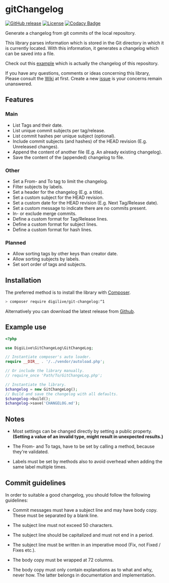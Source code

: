 # gitChangelog

[![GitHub release](https://img.shields.io/github/v/release/DigiLive/gitChangelog?include_prereleases)](https://github.com/DigiLive/gitChangelog/releases)
[![License](https://img.shields.io/badge/License-BSD%203--Clause-blue.svg)](https://opensource.org/licenses/BSD-3-Clause)
[![Codacy Badge](https://app.codacy.com/project/badge/Grade/7f0447563661494daac0c4fae4335ac0)](https://www.codacy.com/gh/DigiLive/gitChangelog/dashboard?utm_source=github.com&amp;utm_medium=referral&amp;utm_content=DigiLive/gitChangelog&amp;utm_campaign=Badge_Grade)

Generate a changelog from git commits of the local repository.

This library parses information which is stored in the Git directory in which it is currently located. With this
information, it generates a changelog which can be saved into a file.

Check out this [example](CHANGELOG.md) which is actually the changelog of this repository.

If you have any questions, comments or ideas concerning this library, Please consult
the [Wiki](https://github.com/DigiLive/gitChangelog/wiki) at first. Create a
new [issue](https://github.com/DigiLive/gitChangeLog/issues/new) is your concerns remain unanswered.

## Features

### Main

- List Tags and their date.
- List unique commit subjects per tag/release.
- List commit hashes per unique subject (optional).
- Include commit subjects (and hashes) of the HEAD revision (E.g. Unreleased changes).
- Append the content of another file (E.g. An already existing changelog).
- Save the content of the (appended) changelog to file.

### Other

- Set a From- and To tag to limit the changelog.
- Filter subjects by labels.
- Set a header for the changelog (E.g. a title).
- Set a custom subject for the HEAD revision.
- Set a custom date for the HEAD revision (E.g. Next Tag/Release date).
- Set a custom message to indicate there are no commits present.
- In- or exclude merge commits.
- Define a custom format for Tag/Release lines.
- Define a custom format for subject lines.
- Define a custom format for hash lines.

### Planned

- Allow sorting tags by other keys than creator date.
- Allow sorting subjects by labels.
- Set sort order of tags and subjects.

## Installation

The preferred method is to install the library with [Composer](http://getcomposer.org).

```sh
> composer require digilive/git-changelog:^1
```

Alternatively you can download the latest release from [Github](https://github.com/DigiLive/gitChangelog/releases).

## Example use

```php
<?php

use DigiLive\GitChangeLog\GitChangeLog;

// Instantiate composer's auto loader.
require __DIR__ . '/../vendor/autoload.php';

// Or include the library manually.
// require_once 'Path/To/GitChangeLog.php';

// Instantiate the library.
$changelog = new GitChangeLog();
// Build and save the changelog with all defaults.
$changelog->build();
$changelog->save('CHANGELOG.md');
```

## Notes

- Most settings can be changed directly by setting a public property.
  **(Setting a value of an invalid type, might result in unexpected results.)**

- The From- and To tags, have to be set by calling a method, because they're validated.

- Labels must be set by methods also to avoid overhead when adding the same label multiple times.

## Commit guidelines

In order to suitable a good changelog, you should follow the following guidelines:

- Commit messages must have a subject line and may have body copy. These must be separated by a blank line.

- The subject line must not exceed 50 characters.

- The subject line should be capitalized and must not end in a period.

- The subject line must be written in an imperative mood (Fix, not Fixed / Fixes etc.).

- The body copy must be wrapped at 72 columns.

- The body copy must only contain explanations as to what and why, never how. The latter belongs in documentation and
  implementation.
